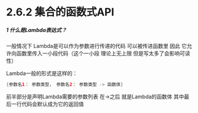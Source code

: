 # 2.6.2 集合的函数式API

##### 1 什么是Lambda表达式？

一般情况下 Lambda是可以作为参数进行传递的代码 可以被传进函数里 因此 它允许向函数里传入一小段代码（这个一小段 理论上无上限 但是写太多了会影响可读性）

Lambda一般的形式是这样的：

```kotlin
{参数名1： 参数类型， 参数名2： 参数类型 -> 函数体}
```

前半部分是声明Lambda需要的参数列表 在->之后 就是Lambda的函数体 其中最后一行代码会默认成为它的返回值
